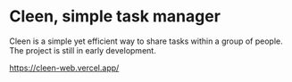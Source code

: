 # Cleen, simple task manager

Cleen is a simple yet efficient way to share tasks within a group of people.
The project is still in early development.

https://cleen-web.vercel.app/
